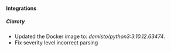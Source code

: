 
#### Integrations

##### Claroty

- Updated the Docker image to: *demisto/python3:3.10.12.63474*.
- Fix severity level incorrect parsing
